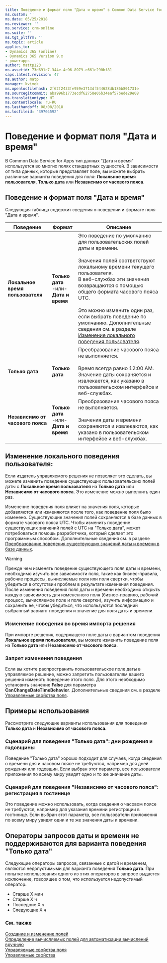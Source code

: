 ```yaml
---
title: Поведение и формат поля "Дата и время" в Common Data Service for Apps | Документы Майкрософт
ms.custom: ''
ms.date: 05/25/2018
ms.reviewer: ''
ms.service: crm-online
ms.suite: ''
ms.tgt_pltfrm: ''
ms.topic: article
applies_to:
- Dynamics 365 (online)
- Dynamics 365 Version 9.x
- powerapps
author: Mattp123
ms.assetid: 73d691c7-344e-4c96-8979-c661c290bf81
caps.latest.revision: 47
ms.author: matp
manager: kvivek
ms.openlocfilehash: 2f62f2433fe959e3713df544628db186b801731e
ms.sourcegitcommit: aba996b1773ecdf62758e06b34eaf57bede29e08
ms.translationtype: HT
ms.contentlocale: ru-RU
ms.lasthandoff: 08/08/2018
ms.locfileid: "39704592"
---
```

# <a name="behavior-and-format-of-the-date-and-time-field"></a>Поведение и формат поля "Дата и время"

В Common Data Service for Apps тип данных "Дата и время" используется во многих полях стандартных сущностей. В зависимости от типа данных, которые представляет поле, вы можете выбрать различные варианты поведения для поля: **Локальное время пользователя**, **Только дата** или **Независимо от часового пояса**.  
  
<a name="Behavior"></a>   

## <a name="date-and-time-field-behavior-and-format"></a>Поведение и формат поля "Дата и время"  

Следующая таблица содержит сведения о поведении и формате поля "Дата и время".  
  
|Поведение|Формат|Описание|  
|--------------|------------|-------------------------------|  
|**Локальное время пользователя** |**Только дата**<br />-или-<br />**Дата и время**|Это поведение по умолчанию для пользовательских полей даты и времени.<br /><br />Значения полей соответствуют локальному времени текущего пользователя.<br />В веб-службах эти значения возвращаются с помощью общего формата часового пояса UTC.<br /><br />Это можно изменить один раз, если выбрать поведение по умолчанию. Дополнительные сведения см. в разделе [Изменение локального поведения пользователя](#change-user-local-behavior).|  
|**Только дата**|**Только дата**|Преобразование часового пояса не выполняется.<br /><br />Время всегда равно 12:00 AM.<br />Значение даты сохраняется и извлекается, как указано в пользовательском интерфейсе и веб-службах.|  
|**Независимо от часового пояса**|**Только дата**<br />-или-<br />**Дата и время**|Преобразование часового пояса не выполняется.<br /><br />Значения даты и времени сохраняются и извлекаются, как указано в пользовательском интерфейсе и веб-службах.|  

## <a name="change-user-local-behavior"></a>Изменение локального поведения пользователя:

Если издатель управляемого решения не позволяет это сделать, вы можете изменить поведение существующих пользовательских полей даты с **Локальное время пользователя** на **Только дата** или **Независимо от часового пояса**. Это изменение можно выполнить один раз.

Изменение поведения поля влияет на значения поля, которые добавляются или изменяются после того, как поведение поля было изменено. Существующие значения полей сохраняются в базе данных в формате часового пояса UTC. Чтобы изменить поведение существующих значений полей с UTC на "Только дата", может потребоваться помощь разработчика, который сделает это программным способом. Дополнительные сведения см. в разделе [Преобразование поведения существующих значений даты и времени в базе данных](/dynamics365/customer-engagement/developer/behavior-format-date-time-attribute#convert-behavior-of-existing-date-and-time-values-in-the-database). 

> [!WARNING]
> Прежде чем изменять поведение существующего поля даты и времени, необходимо изучить все зависимости поля, такие как бизнес-правила, рабочие процессы, вычисляемые поля или поля свертки, чтобы убедиться в отсутствии проблем в результате изменения поведения. После изменения поведения поля даты и времени необходимо открыть каждую зависимость для измененного поля (бизнес-правило, рабочий процесс, вычисляемое поле и поле свертки), изучить информацию и сохранить ее, чтобы убедиться, что используются последний выбранный вариант поведения и значение для поля даты и времени. 

### <a name="change-behavior-during-a-solution-import"></a>Изменение поведения во время импорта решения

При импорте решения, содержащего поле даты с вариантом поведения **Локальное время пользователя**, вы можете изменить поведение поля на **Только дата** или **Независимо от часового пояса**.  

### <a name="prevent-changing-behavior"></a>Запрет изменения поведения

Если вы хотите распространить пользовательское поле даты в управляемое решение, можно запретить пользователям вашего решения изменять поведение этого поля. Для этого необходимо установить значение **False** для параметра **CanChangeDateTimeBehavior**. Дополнительные сведения см. в разделе [Управляемые свойства поля](set-managed-properties-metadata.md#field-managed-properties).
  
## <a name="use-cases"></a>Примеры использования

Рассмотрите следующие варианты использования для поведения **Только дата** и **Независимо от часового пояса**.

### <a name="date-only-scenario-birthdays-and-anniversaries"></a>Сценарий для поведения "Только дата": дни рождения и годовщины

Поведение "Только дата" хорошо подходит для случаев, когда сведения о времени дня и часовом поясе не требуются, например для дней рождения или годовщин. Если выбран этот параметр, все пользователи приложения по всему миру увидят одно и то же значение даты.  
  
### <a name="time-zone-independent-scenario-hotel-check-in"></a>Сценарий для поведения "Независимо от часового пояса": регистрация в гостинице

Это поведение можно использовать, когда сведения о часовом поясе не требуются, например для указания времени регистрации в гостинице. Если выбран этот параметр, все пользователи приложения по всему миру увидят одни и те же значения даты и времени.  


## <a name="date-and-time-query-operators-not-supported-for-date-only-behavior"></a>Операторы запросов даты и времени не поддерживаются для варианта поведения "Только дата"  

Следующие операторы запросов, связанные с датой и временем, являются недопустимыми для варианта поведения **Только дата**. При попытке использования одного из этих операторов в запросе выдается исключение, говорящее о том, что используется недопустимый оператор.  
  
- Старше X мин  
- Старше X ч  
- Последние X ч  
- Следующие X ч  

  
### <a name="see-also"></a>См. также

[Создание и изменение полей](create-edit-fields.md)<br />
[Определение вычисляемых полей для автоматизации вычислений вручную](define-calculated-fields.md)<br />
[Управляемые свойства поля](set-managed-properties-metadata.md#field-managed-properties)<br />
[Управляемые свойства](solutions-overview.md#managed-properties)

